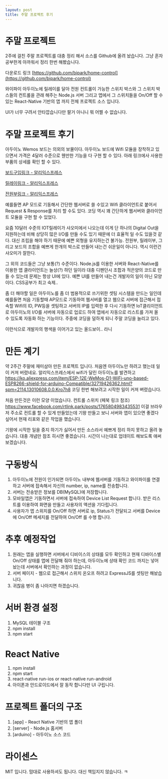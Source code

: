```yaml
---
layout: post
title: 주말 프로젝트 후기
---
```


# 주말 프로젝트 

2주에 걸친 주말 프로젝트를 대충 정리 해서 소스를 Github에 올려 놨습니다. 그냥 혼자 공부한게 아까워서 정리 한번 해봤습니다.

다운로드 링크 [https://github.com/bipark/home-control](https://github.com/bipark/home-control)

와이파이 아두이노에 릴레이를 달아 전원 컨트롤이 가능한 스위치 박스와 그 스위치 박스들의 컨트롤을 관래 해주는 Node.js 서버 그리고 앱에서 그 스위치들을 On/Off 할 수 있는 React-Native 기반의 앱 까지 전체 프로젝트 소스 입니다.

UI가 너무 구려서 안타깝습니다만 팔거 아니니 뭐 어쩔 수 없습니다.

# 주말 프로젝트 후기
아두이노 Wemos 보드는 의외의 보물이다. 아두이노 보드에 Wifi 모듈을 장착하고 있으면서 가격은 4달러 수준으로 웬만한 기능을 다 구현 할 수 있다. 아래 링크에사 사용한 부품의 상세를 확인 할 수 있다.

[보드구입링크 - 알리익스프레스](https://ko.aliexpress.com/item/ESP-12E-WeMos-D1-WiFi-uno-based-ESP8266-shield-for-arduino-Compatible/32719426362.html?spm=2114.13010608.0.0.sWrYhF)

[릴레이링크 - 알리익스프레스](https://ko.aliexpress.com/item/10-KY-019-5-1-PIC-AVR-DSP/32674185346.html?spm=2114.13010608.0.0.sWrYhF)

[전원부링크 - 알리익스프레스](https://ko.aliexpress.com/item/5pcs-5V-700mA-3-5W-isolated-switch-power-supply-module-for-Arduino-AC-DC-buck-step/32775915103.html?spm=2114.13010608.0.0.sWrYhF)

예를들면 AP 모드로 기동해서 간단한 웹서버로 쓸 수있고 Wifi 클라이언트로 붙어서 Request & Response를 처리 할 수도 있다. 코딩 역시 꽤 간단하게 웹서버와 클라이언트 모듈을 구현 할 수 있었다.

요즘 10달러 수준의 IOT릴레이가 샤오미에서 나오는데 이게 단 하나의 Digital Out을 지원하는데 비해 상당히 많은 I/O를 만들 수도 있기 때문에 더 효율적 일 수도 있을것 같다. 대신 조립을 해야 하기 때문에 예쁜 외형을 유지하는건 불가능. 전원부, 릴레이부, 그리고 보드의 조합을 예쁘게 한개의 박스로 만들어 내는건 쉬운일이 아니다. 역시 이런건 샤오미가 잘한다.

그 외의 코드들은 그냥 보통(?) 수준이다. Node.js를 이용한 서버와 React-Native를 이용한 앱 클라이언트는 늘상(?) 하던 일이라 대충 디펜던시 조합과 적은양의 코드로 만들 수 있는데 문제는 항상 UI에 있다. 예쁜 UI를 만들어 내는건 개발자의 일이 아닌 모양이다.
CSS공부가 최고 숙제..


좀 더 해야할 일은 아두이노를 좀 더 범용적으로 쓰기위한 셋팅 시스템을 만드는 일인데 예를들면 처음 기동할때 AP모드로 기동하여 웹서버를 열고 웹으로 서버에 접근해서 접속할 Wifi의 ID, PW등을 셋팅하고 서버의 IP를 입력한 후 다시 기동하면 IoT클리이언트로 아두이노의 I/O를 서버에 자동으로 업로드 하여 앱에서 자동으로 리스트를 가져 올 수 있도록 자동화 하는 기능이다.
주중에 코딩을 덜하게 되니 주말 코딩을 늘리고 있다.

이런식으로 개발자의 행색을 이어가고 있는 올드보이.. 라니

# 만든 계기

약 2주간 주말에 재미삼아 만든 프로젝트 입니다. 처음엔 아두이노만 하려고 했는데 일이 커져 버렸네요. 알리익스프레스에서 wifi가 달린 아두이노를 발견하고 <https://ko.aliexpress.com/item/ESP-12E-WeMos-D1-WiFi-uno-based-ESP8266-shield-for-arduino-Compatible/32719426362.html?spm=2114.13010608.0.0.Kro7h8> 코딩 한번 해보려고 시작한 일이 커져 벼렸습니다.

처음 만든것은 이런 모양 이었습니다. 컨트롤 스위치 (페북 링크 참조)   <https://www.facebook.com/rtlink.park/posts/1765804983435531> 이걸 브라우저 주소로 컨트롤 할 수 있게 만들었는데 기왕 만들고 보니 서버와 앱이 있으면 좋겠다 싶어서 현재 리포와 같은 작업을 했습니다.

기왕에 시작한 일을 중지 하기가 싫어서 만든 소스라서 예쁘게 정리 하지 못하고 올려 놓습니다. 대충 개념만 참조 히시면 좋겠습니다. 시간이 나는대로 업데이트 해보도록 애써 보겠습니다.

# 구동방식

1. 아두이노에 전원이 인가되면 아두이노 내부에 웹서버를 기동하고 와이파이를 연결하고 서버에 접속해서 자신의 number, ip, name를 전송합니다.
2. 서버는 전송받은 정보를 DB(MySQL)에 저장합니다.
3. 모바일앱은 기동하면서 서버에 접속하여 Device List Request 합니다. 받은 리스트를 이용하여 화면을 만들고 사용자의 액션을 기다립니다.
4. 사용자가 앱 스위치를 On/Off 하면 서버로 ip, Status가 전달되고 서버를 Device에 On/Off 메세지를 전달하여 On/Off 를 수행 합니다.

# 추후 예정작업
1. 원래는 앱을 실행하면 서버에서 디비이스의 상태를 모두 확인하고 현재 디바이스별 On/Off 상태를 앱에 전달해 줘야 하는데, 아두이노에 상태 확인 코드 까지는 넣어 놨는데 서버에서 확인하는 과정이 없습니다.
2. 서버 페이지 - 웹으로 접근해서 스위치 온오프 하려고 ExpressJS를 셋팅만 해놨습니다.
2. 귀찮음 병이 좀 나아지면 하겠습니다.

# 서버 환경 설정
1. MySQL 테이블 구조
2. npm install
3. npm start


# React Native
1. npm install
2. npm start
3. react-native run-ios or react-native run-android
4. 아이폰과 안드로이드에서 잘 동작 합니다만 UI 구립니다.


# 프로젝트 폴더의 구조
1. [app] - React Native 기반의 앱 폴더
2. [server] - Node.js 홈서버
3. [arduino] - 아두이노 소스 코드

# 라이센스
MIT 입니다. 맘대로 사용하셔도 됩니다. 대신 책임지지 않습니다. ㅋ 

